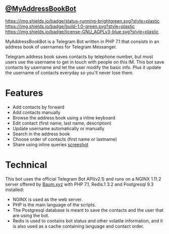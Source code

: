 ## [@MyAddressBookBot](https://telegram.me/myaddressbookbot)
https://img.shields.io/badge/status-running-brightgreen.svg?style=plastic https://img.shields.io/badge/build-1.0-green.svg?style=plastic https://img.shields.io/badge/license-GNU_AGPLv3-blue.svg?style=plastic

MyAddressBookBot is a Telegram Bot written in PHP 7.1 that consists in an address book of usernames for Telegram Messanger.

Telegram address book saves contacts by telephone number, but most users use the username to get in touch with people on this IM. This bot save contacts by username and let the user modify the basic info. Plus it update the username of contacts everyday so you'll never lose them.

# Features
- Add contacts by forward
- Add contacts manually
- Browse the address book using a inline keyboard
- Edit contact (first name, last name, description)
- Update username automatically or manually
- Search in the address book
- Choose order of contacts (first name or lastname)
- Share using inline queries
[screeshot](screenshot.png)

# Technical
This bot uses the official Telegram Bot API(v2.1) and runs on a NGINX 1.11.2 server offered by [Baum.xyz](http://baum.xyz/) with PHP 7.1, Redis.1 3.2 and Postgresql 9.3 installed:
- NGINX is used as the web server.
- PHP is the main language of the scripts.
- The Postgresql database is meant to save the contacts and the user that are using the bot.
- Redis is used to contains bot status and other volatile information, and it is also used as a cache containing language and contact order.
